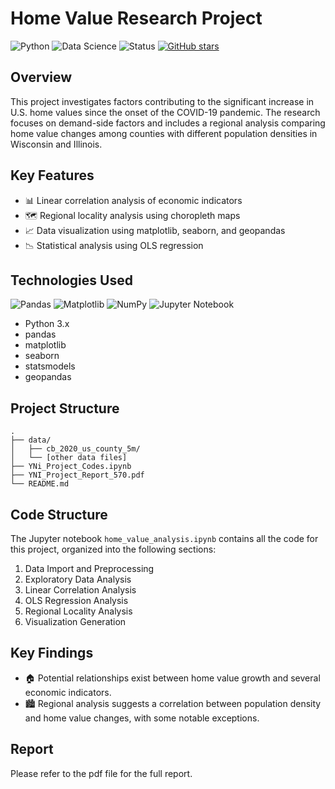 # Home Value Research Project

![Python](https://img.shields.io/badge/Python-3.7%2B-blue)
![Data Science](https://img.shields.io/badge/Data%20Science-Analysis%20%26%20Visualization-orange)
![Status](https://img.shields.io/badge/Status-In%20Progress-yellow)
[![GitHub stars](https://img.shields.io/github/stars/yourusername/home-value-research?style=social)](https://github.com/yourusername/home-value-research/stargazers)

## Overview
This project investigates factors contributing to the significant increase in U.S. home values since the onset of the COVID-19 pandemic. The research focuses on demand-side factors and includes a regional analysis comparing home value changes among counties with different population densities in Wisconsin and Illinois.

## Key Features
- 📊 Linear correlation analysis of economic indicators
- 🗺️ Regional locality analysis using choropleth maps
- 📈 Data visualization using matplotlib, seaborn, and geopandas
- 📉 Statistical analysis using OLS regression

## Technologies Used
![Pandas](https://img.shields.io/badge/pandas-%23150458.svg?style=for-the-badge&logo=pandas&logoColor=white)
![Matplotlib](https://img.shields.io/badge/Matplotlib-%23ffffff.svg?style=for-the-badge&logo=Matplotlib&logoColor=black)
![NumPy](https://img.shields.io/badge/numpy-%23013243.svg?style=for-the-badge&logo=numpy&logoColor=white)
![Jupyter Notebook](https://img.shields.io/badge/jupyter-%23FA0F00.svg?style=for-the-badge&logo=jupyter&logoColor=white)

- Python 3.x
- pandas
- matplotlib
- seaborn
- statsmodels
- geopandas

## Project Structure
```
.
├── data/
│   ├── cb_2020_us_county_5m/
│   └── [other data files]
├── YNi_Project_Codes.ipynb
├── YNI_Project_Report_570.pdf
└── README.md
```


## Code Structure
The Jupyter notebook `home_value_analysis.ipynb` contains all the code for this project, organized into the following sections:

1. Data Import and Preprocessing
2. Exploratory Data Analysis
3. Linear Correlation Analysis
4. OLS Regression Analysis
5. Regional Locality Analysis
6. Visualization Generation

## Key Findings
- 🏠 Potential relationships exist between home value growth and several economic indicators.
- 🏙️ Regional analysis suggests a correlation between population density and home value changes, with some notable exceptions.

## Report

Please refer to the pdf file for the full report.